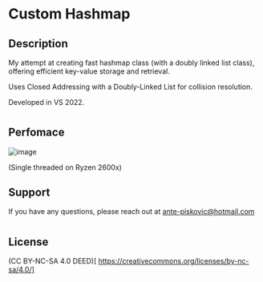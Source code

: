 # Custom Hashmap
## Description
My attempt at creating fast hashmap class (with a doubly linked list class), offering efficient key-value storage and retrieval.

Uses Closed Addressing with a Doubly-Linked List for collision resolution.

Developed in VS 2022. 
#
## Perfomace
![image](https://github.com/AnteDev00/Custom-Hashmap/assets/151842550/a6432ea1-0ae1-4fa6-a5aa-474827dacf76)

(Single threaded on Ryzen 2600x)
## Support
If you have any questions, please reach out at [ante-piskovic@hotmail.com](mailto:ante-piskovic@hotmail.com)
#
## License
(CC BY-NC-SA 4.0 DEED)[ https://creativecommons.org/licenses/by-nc-sa/4.0/]

